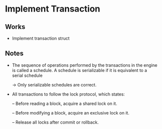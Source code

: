 # Implement Transaction

## Works

- Implement transaction struct

## Notes

- The sequence of operations performed by the transactions in the engine is called a schedule. A schedule is serializable if it is equivalent to a serial schedule

    -> Only serializable schedules are correct.
- All transactions to follow the lock protocol, which states:

    – Before reading a block, acquire a shared lock on it.

    – Before modifying a block, acquire an exclusive lock on it.

    – Release all locks after commit or rollback.